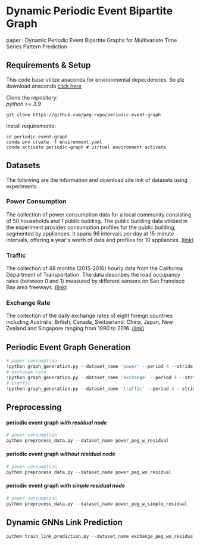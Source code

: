 # Dynamic Periodic Event Bipartite Graph
paper : Dynamic Periodic Event Bipartite Graphs for Multivariate Time Series Pattern Prediction

## Requirements & Setup
This code base utilize anaconda for environmental depecdencies.
So plz download anaconda  [click here](https://www.anaconda.com/download)  

Clone the repository:  
<em>python >= 3.9</em>
```
git clone https://github.com/peg-repo/periodic-event-graph
```

install requirements:
```
cd periodic-event-graph
conda env create -f environment.yaml
conda activate periodic-graph # virtual environment activate
```

## Datasets
The following are the information and download site link of datasets using experiments.

### Power Consumption 
The collection of power consumption data for a local community consisting of 50 households and 1 public building. The public building data utilized in the experiment provides consumption profiles for the public building, segmented by appliances. It spans 96 intervals per day at 15-minute intervals, offering a year's worth of data and profiles for 10 appliances. [(link)](https://zenodo.org/records/6778401)  

### Traffic 
The collection of 48 months (2015-2016) hourly data from the California Department of Transportation. The data describes the road occupancy rates (between 0 and 1) measured by different sensors on San Francisco Bay area freeways. [(link)](https://pems.dot.ca.gov)  

### Exchange Rate   
The collection of the daily exchange rates of eight foreign countries including Australia, British, Canada, Switzerland, China, Japan, New Zealand and Singapore ranging from 1990 to 2016. [(link)](https://github.com/MTS-BenchMark/MvTS?tab=readme-ov-file)

## Periodic Event Graph Generation

```python
# power consumption
!python graph_generation.py --dataset_name 'power' --period 4 --stride 4 --motif 5 --cluster 2
# exchange rate
!python graph_generation.py --dataset_name 'exchange' --period 4 --stride 4 --motif 3 --cluster 2
# traffic
!python graph_generation.py --dataset_name 'traffic' --period 4 --stride 4 --motif 3 --cluster 3
```

## Preprocessing

#### periodic event graph <em>with residual node</em>
```python
# power consumption
python preprocess_data.py --dataset_name power_peg_w_residual
```
#### periodic event graph <em>without residual node</em>
```python
# power consumption
python preprocess_data.py --dataset_name power_peg_wo_residual
```
#### periodic event graph <em>with simple residual node</em>
```python
# power consumption
python preprocess_data.py --dataset_name power_peg_w_simple_residual
```

## Dynamic GNNs Link Prediction
```python
python train_link_prediction.py --dataset_name exchange_peg_wo_residual --model_name DyRep --load_best_configs --num_runs 5 --num_epochs 10
```